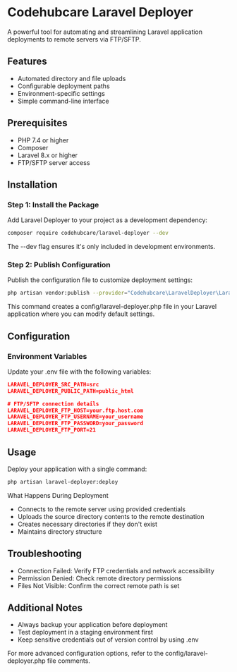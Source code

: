 # Codehubcare Laravel Deployer
A powerful tool for automating and streamlining Laravel application deployments to remote servers via FTP/SFTP. 

## Features
- Automated directory and file uploads
- Configurable deployment paths
- Environment-specific settings
- Simple command-line interface

## Prerequisites
- PHP 7.4 or higher
- Composer
- Laravel 8.x or higher
- FTP/SFTP server access

## Installation
### Step 1: Install the Package
Add Laravel Deployer to your project as a development dependency:

```bash
composer require codehubcare/laravel-deployer --dev
```

The --dev flag ensures it's only included in development environments.


### Step 2: Publish Configuration

Publish the configuration file to customize deployment settings:
```bash
php artisan vendor:publish --provider="Codehubcare\LaravelDeployer\LaravelDeployerServiceProvider"
```

This command creates a config/laravel-deployer.php file in your Laravel application where you can modify default settings.


## Configuration
### Environment Variables

Update your .env file with the following variables:
```json
LARAVEL_DEPLOYER_SRC_PATH=src
LARAVEL_DEPLOYER_PUBLIC_PATH=public_html

# FTP/SFTP connection details
LARAVEL_DEPLOYER_FTP_HOST=your.ftp.host.com
LARAVEL_DEPLOYER_FTP_USERNAME=your_username
LARAVEL_DEPLOYER_FTP_PASSWORD=your_password
LARAVEL_DEPLOYER_FTP_PORT=21
```

## Usage

Deploy your application with a single command:
```bash
php artisan laravel-deployer:deploy
```

What Happens During Deployment
- Connects to the remote server using provided credentials
- Uploads the source directory contents to the remote destination
- Creates necessary directories if they don't exist
- Maintains directory structure

## Troubleshooting
- Connection Failed: Verify FTP credentials and network accessibility
- Permission Denied: Check remote directory permissions
- Files Not Visible: Confirm the correct remote path is set

## Additional Notes
- Always backup your application before deployment
- Test deployment in a staging environment first
- Keep sensitive credentials out of version control by using .env

For more advanced configuration options, refer to the config/laravel-deployer.php file comments.